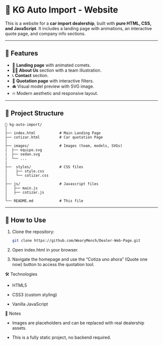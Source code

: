 # 🚗 KG Auto Import - Website

This is a website for a **car import dealership**, built with **pure HTML, CSS, and JavaScript**. It includes a landing page with animations, an interactive quote page, and company info sections.

---

## 🧩 Features

- 🎯 **Landing page** with animated comets.
- 🧑‍💼 **About Us** section with a team illustration.
- 📞 **Contact** section.
- 💸 **Quotation page** with interactive filters.
- 🚘 Visual model preview with SVG image.
- 🔥 Modern aesthetic and responsive layout.

---

## 📁 Project Structure

```
📂 kg-auto-import/
│
├── index.html           # Main Landing Page
├── cotizar.html         # Car quotation Page
│
├── images/              # Images (team, models, SVGs)
|  ├── equipo.svg
|  ├── sedan.svg
|  └── ...
|
├──  styles/             # CSS files
|    ├── style.css
│    └── cotizar.css
│
├── js/                  # Javascript files
│   ├── main.js
│   ├── cotizar.js
│
└── README.md            # This file
```

---

## 🚀 How to Use

1. Clone the repository:
   ```bash
   git clone https://github.com/WearyMench/Dealer-Web-Page.git
   
2. Open index.html in your browser.

3. Navigate the homepage and use the “Cotiza uno ahora” (Quote one now) button to access the quotation tool.

🛠️ Technologies

- HTML5

- CSS3 (custom styling)

- Vanilla JavaScript


📌 Notes

- Images are placeholders and can be replaced with real dealership assets.

- This is a fully static project, no backend required.
